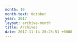 ```yaml
---
month: 10
month-text: October
year: 2017
layout: archive-month
title: Archives
date: 2017-11-14 20:25:51 +0000
---
```

